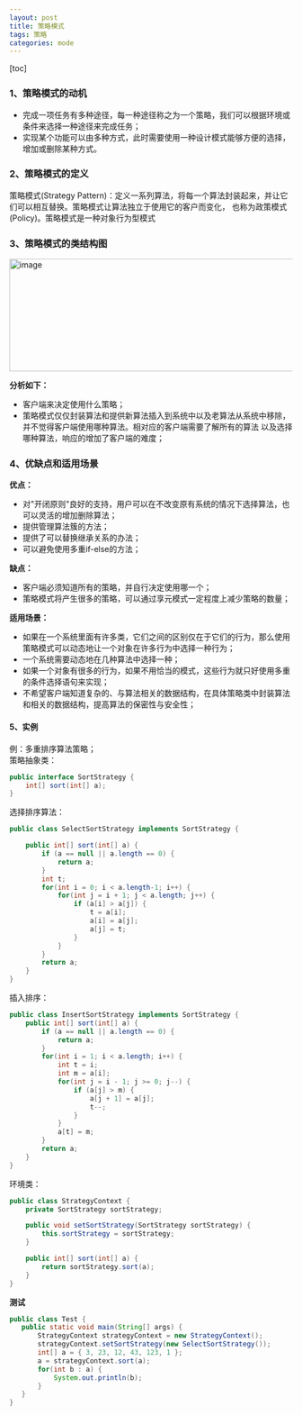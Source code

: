 ```yaml
---
layout: post
title: 策略模式
tags: 策略
categories: mode
--- 
```

[toc]   
      
    
### 1、策略模式的动机    
* 完成一项任务有多种途径，每一种途径称之为一个策略，我们可以根据环境或条件来选择一种途径来完成任务；   
* 实现某个功能可以由多种方式，此时需要使用一种设计模式能够方便的选择，增加或删除某种方式。  

### 2、策略模式的定义   
策略模式(Strategy Pattern)：定义一系列算法，将每一个算法封装起来，并让它们可以相互替换。策略模式让算法独立于使用它的客户而变化，
也称为政策模式(Policy)。策略模式是一种对象行为型模式
	    
### 3、策略模式的类结构图     
<img src="https://zy123a.github.io/zy-blog/images/mode/策略模式类图.png" width="600" height="200" alt="image"/>    
 
**分析如下：**  
* 客户端来决定使用什么策略；  
* 策略模式仅仅封装算法和提供新算法插入到系统中以及老算法从系统中移除，并不觉得客户端使用哪种算法。相对应的客户端需要了解所有的算法
   以及选择哪种算法，响应的增加了客户端的难度；  

### 4、优缺点和适用场景   
**优点：**   
* 对"开闭原则"良好的支持，用户可以在不改变原有系统的情况下选择算法，也可以灵活的增加删除算法；   
* 提供管理算法簇的方法；  
* 提供了可以替换继承关系的办法；  
* 可以避免使用多重if-else的方法；
   
**缺点：**  
* 客户端必须知道所有的策略，并自行决定使用哪一个；    
* 策略模式将产生很多的策略，可以通过享元模式一定程度上减少策略的数量；   

**适用场景：**  
* 如果在一个系统里面有许多类，它们之间的区别仅在于它们的行为，那么使用策略模式可以动态地让一个对象在许多行为中选择一种行为；  
* 一个系统需要动态地在几种算法中选择一种；  
* 如果一个对象有很多的行为，如果不用恰当的模式，这些行为就只好使用多重的条件选择语句来实现；  
* 不希望客户端知道复杂的、与算法相关的数据结构，在具体策略类中封装算法和相关的数据结构，提高算法的保密性与安全性；   

#### 5、实例
例：多重排序算法策略；    
  策略抽象类：   
```java
public interface SortStrategy {
    int[] sort(int[] a);
}
```   

选择排序算法：  
```java
public class SelectSortStrategy implements SortStrategy {

    public int[] sort(int[] a) {
        if (a == null || a.length == 0) {
            return a;
        }
        int t;
        for(int i = 0; i < a.length-1; i++) {
            for(int j = i + 1; j < a.length; j++) {
                if (a[i] > a[j]) {
                    t = a[i];
                    a[i] = a[j];
                    a[j] = t;
                }
            }
        }
        return a;
    }
}

```   

插入排序：  
```java
public class InsertSortStrategy implements SortStrategy {
    public int[] sort(int[] a) {
        if (a == null || a.length == 0) {
            return a;
        }
        for(int i = 1; i < a.length; i++) {
            int t = i;
            int m = a[i];
            for(int j = i - 1; j >= 0; j--) {
                if (a[j] > m) {
                    a[j + 1] = a[j];
                    t--;
                }
            }
            a[t] = m;
        }
        return a;
    }
}
```   

环境类：  
```java
public class StrategyContext {
    private SortStrategy sortStrategy;

    public void setSortStrategy(SortStrategy sortStrategy) {
        this.sortStrategy = sortStrategy;
    }

    public int[] sort(int[] a) {
        return sortStrategy.sort(a);
    }
}
```     
 **测试**
 ```java
public class Test {
    public static void main(String[] args) {
        StrategyContext strategyContext = new StrategyContext();
        strategyContext.setSortStrategy(new SelectSortStrategy());
        int[] a = { 3, 23, 12, 43, 123, 1 };
        a = strategyContext.sort(a);
        for(int b : a) {
            System.out.println(b);
        }
    }
}
```